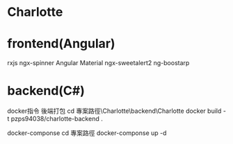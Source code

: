 # Charlotte
# frontend(Angular)
rxjs
ngx-spinner
Angular Material
ngx-sweetalert2
ng-boostarp
# backend(C#)


docker指令
後端打包
cd 專案路徑\Charlotte\backend\Charlotte
docker build -t pzps94038/charlotte-backend .

docker-componse
cd 專案路徑
docker-componse up -d